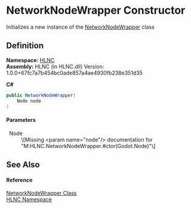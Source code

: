 # NetworkNodeWrapper Constructor


Initializes a new instance of the <a href="T_HLNC_NetworkNodeWrapper">NetworkNodeWrapper</a> class



## Definition
**Namespace:** <a href="N_HLNC">HLNC</a>  
**Assembly:** HLNC (in HLNC.dll) Version: 1.0.0+67fc7a7b454bc0ade857a4ae4930fb238e351d35

**C#**
``` C#
public NetworkNodeWrapper(
	Node node
)
```



#### Parameters
<dl><dt>  Node</dt><dd>\[Missing &lt;param name="node"/&gt; documentation for "M:HLNC.NetworkNodeWrapper.#ctor(Godot.Node)"\]</dd></dl>

## See Also


#### Reference
<a href="T_HLNC_NetworkNodeWrapper">NetworkNodeWrapper Class</a>  
<a href="N_HLNC">HLNC Namespace</a>  
